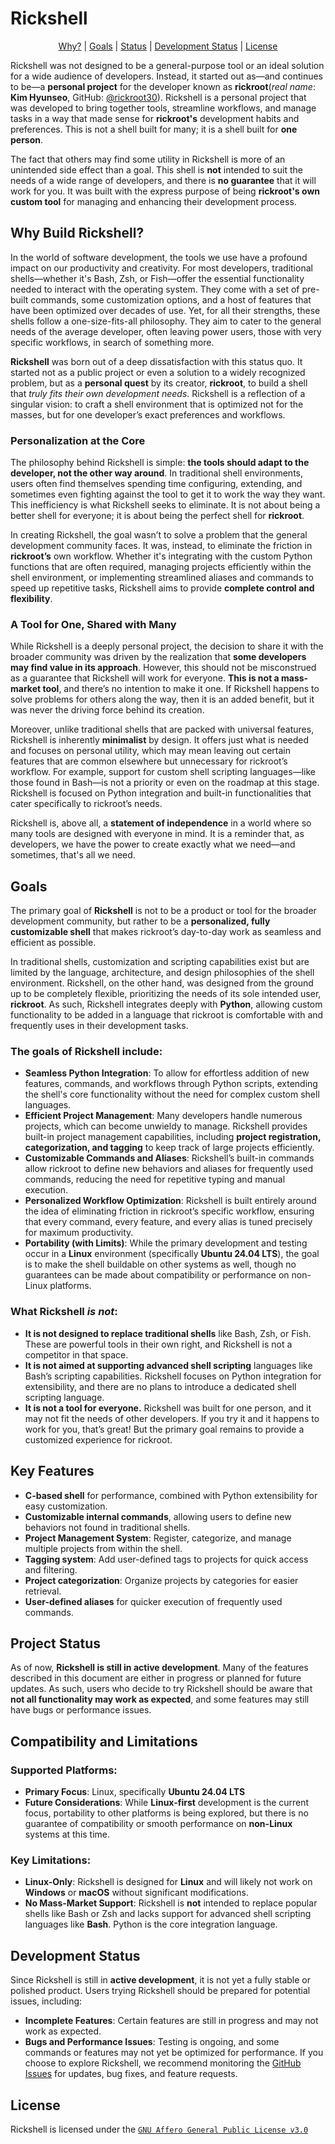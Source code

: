 # Rickshell

<p align="center">
  <a href="#why-build-rickshell">Why?</a> |
  <a href="#goals">Goals</a> |
  <a href="#project-status">Status</a> |
  <a href="#development-status">Development Status</a> |
  <a href="#license">License</a>
</p>

Rickshell was not designed to be a general-purpose tool or an ideal solution for a wide audience of developers. Instead, it started out as—and continues to be—a **personal project** for the developer known as **rickroot**(_real name_: **Kim Hyunseo**, GitHub: [@rickroot30](https://github.com/rickroot30)). Rickshell is a personal project that was developed to bring together tools, streamline workflows, and manage tasks in a way that made sense for **rickroot's** development habits and preferences. This is not a shell built for many; it is a shell built for **one person**.

The fact that others may find some utility in Rickshell is more of an unintended side effect than a goal. This shell is **not** intended to suit the needs of a wide range of developers, and there is **no guarantee** that it will work for you. It was built with the express purpose of being **rickroot's own custom tool** for managing and enhancing their development process.
## Why Build Rickshell?

In the world of software development, the tools we use have a profound impact on our productivity and creativity. For most developers, traditional shells—whether it's Bash, Zsh, or Fish—offer the essential functionality needed to interact with the operating system. They come with a set of pre-built commands, some customization options, and a host of features that have been optimized over decades of use. Yet, for all their strengths, these shells follow a one-size-fits-all philosophy. They aim to cater to the general needs of the average developer, often leaving power users, those with very specific workflows, in search of something more.

**Rickshell** was born out of a deep dissatisfaction with this status quo. It started not as a public project or even a solution to a widely recognized problem, but as a **personal quest** by its creator, **rickroot**, to build a shell that _truly fits their own development needs_. Rickshell is a reflection of a singular vision: to craft a shell environment that is optimized not for the masses, but for one developer’s exact preferences and workflows.

### Personalization at the Core
The philosophy behind Rickshell is simple: **the tools should adapt to the developer, not the other way around**. In traditional shell environments, users often find themselves spending time configuring, extending, and sometimes even fighting against the tool to get it to work the way they want. This inefficiency is what Rickshell seeks to eliminate. It is not about being a better shell for everyone; it is about being the perfect shell for **rickroot**.

In creating Rickshell, the goal wasn’t to solve a problem that the general development community faces. It was, instead, to eliminate the friction in **rickroot’s** own workflow. Whether it's integrating with the custom Python functions that are often required, managing projects efficiently within the shell environment, or implementing streamlined aliases and commands to speed up repetitive tasks, Rickshell aims to provide **complete control and flexibility**.

### A Tool for One, Shared with Many
While Rickshell is a deeply personal project, the decision to share it with the broader community was driven by the realization that **some developers may find value in its approach**. However, this should not be misconstrued as a guarantee that Rickshell will work for everyone. **This is not a mass-market tool**, and there’s no intention to make it one. If Rickshell happens to solve problems for others along the way, then it is an added benefit, but it was never the driving force behind its creation.

Moreover, unlike traditional shells that are packed with universal features, Rickshell is inherently **minimalist** by design. It offers just what is needed and focuses on personal utility, which may mean leaving out certain features that are common elsewhere but unnecessary for rickroot’s workflow. For example, support for custom shell scripting languages—like those found in Bash—is not a priority or even on the roadmap at this stage. Rickshell is focused on Python integration and built-in functionalities that cater specifically to rickroot’s needs.

Rickshell is, above all, a **statement of independence** in a world where so many tools are designed with everyone in mind. It is a reminder that, as developers, we have the power to create exactly what we need—and sometimes, that's all we need.

## Goals
The primary goal of **Rickshell** is not to be a product or tool for the broader development community, but rather to be a **personalized, fully customizable shell** that makes rickroot’s day-to-day work as seamless and efficient as possible.

In traditional shells, customization and scripting capabilities exist but are limited by the language, architecture, and design philosophies of the shell environment. Rickshell, on the other hand, was designed from the ground up to be completely flexible, prioritizing the needs of its sole intended user, **rickroot**. As such, Rickshell integrates deeply with **Python**, allowing custom functionality to be added in a language that rickroot is comfortable with and frequently uses in their development tasks.
### The goals of Rickshell include:
- **Seamless Python Integration**: To allow for effortless addition of new features, commands, and workflows through Python scripts, extending the shell's core functionality without the need for complex custom shell languages.
- **Efficient Project Management**: Many developers handle numerous projects, which can become unwieldy to manage. Rickshell provides built-in project management capabilities, including **project registration, categorization, and tagging** to keep track of large projects efficiently.
- **Customizable Commands and Aliases**: Rickshell’s built-in commands allow rickroot to define new behaviors and aliases for frequently used commands, reducing the need for repetitive typing and manual execution.
- **Personalized Workflow Optimization**: Rickshell is built entirely around the idea of eliminating friction in rickroot’s specific workflow, ensuring that every command, every feature, and every alias is tuned precisely for maximum productivity.
- **Portability (with Limits)**: While the primary development and testing occur in a **Linux** environment (specifically **Ubuntu 24.04 LTS**), the goal is to make the shell buildable on other systems as well, though no guarantees can be made about compatibility or performance on non-Linux platforms.
### What Rickshell _is not_:
- **It is not designed to replace traditional shells** like Bash, Zsh, or Fish. These are powerful tools in their own right, and Rickshell is not a competitor in that space.
- **It is not aimed at supporting advanced shell scripting** languages like Bash’s scripting capabilities. Rickshell focuses on Python integration for extensibility, and there are no plans to introduce a dedicated shell scripting language.
- **It is not a tool for everyone.** Rickshell was built for one person, and it may not fit the needs of other developers. If you try it and it happens to work for you, that’s great! But the primary goal remains to provide a customized experience for rickroot.

## Key Features
- **C-based shell** for performance, combined with Python extensibility for easy customization.
- **Customizable internal commands**, allowing users to define new behaviors not found in traditional shells.
- **Project Management System**: Register, categorize, and manage multiple projects from within the shell.
- **Tagging system**: Add user-defined tags to projects for quick access and filtering.
- **Project categorization**: Organize projects by categories for easier retrieval.
- **User-defined aliases** for quicker execution of frequently used commands.

## Project Status
As of now, **Rickshell is still in active development**. Many of the features described in this document are either in progress or planned for future updates. As such, users who decide to try Rickshell should be aware that **not all functionality may work as expected**, and some features may still have bugs or performance issues.

## Compatibility and Limitations
### Supported Platforms:
- **Primary Focus**: Linux, specifically **Ubuntu 24.04 LTS**
- **Future Considerations**: While **Linux-first** development is the current focus, portability to other platforms is being explored, but there is no guarantee of compatibility or smooth performance on **non-Linux** systems at this time.
### Key Limitations:
- **Linux-Only**: Rickshell is designed for **Linux** and will likely not work on **Windows** or **macOS** without significant modifications.
- **No Mass-Market Support**: Rickshell is **not** intended to replace popular shells like Bash or Zsh and lacks support for advanced shell scripting languages like **Bash**. Python is the core integration language.
## Development Status
Since Rickshell is still in **active development**, it is not yet a fully stable or polished product. Users trying Rickshell should be prepared for potential issues, including:
- **Incomplete Features**: Certain features are still in progress and may not work as expected.
- **Bugs and Performance Issues**: Testing is ongoing, and some commands or features may not yet be optimized for performance.
If you choose to explore Rickshell, we recommend monitoring the [GitHub Issues](https://github.com/rickroot30/rickshell/issues) for updates, bug fixes, and feature requests.

## License
Rickshell is licensed under the [`GNU Affero General Public License v3.0`](LICENSE)